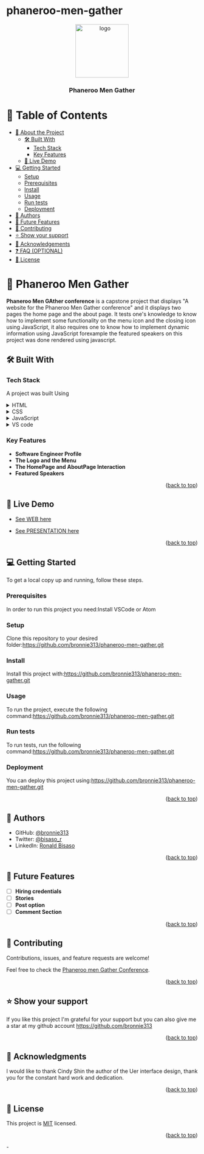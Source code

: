 # phaneroo-men-gather
<a name="readme-top"></a>

<div align="center">
  <!-- You are encouraged to replace this logo with your own! Otherwise you can also remove it. -->
  <img src="https://phaneroo.org/wp-content/uploads/2021/07/Phaneroo-Color-Logo-768x291.png" alt="logo" width="140"  height="auto" />
  <br/>

  <h3><b>Phaneroo Men Gather</b></h3>

</div>

<!-- TABLE OF CONTENTS -->

# 📗 Table of Contents

- [📖 About the Project](#about-project)
  - [🛠 Built With](#built-with)
    - [Tech Stack](#tech-stack)
    - [Key Features](#key-features)
  - [🚀 Live Demo](#live-demo)
- [💻 Getting Started](#getting-started)
  - [Setup](#setup)
  - [Prerequisites](#prerequisites)
  - [Install](#install)
  - [Usage](#usage)
  - [Run tests](#run-tests)
  - [Deployment](#triangular_flag_on_post-deployment)
- [👥 Authors](#authors)
- [🔭 Future Features](#future-features)
- [🤝 Contributing](#contributing)
- [⭐️ Show your support](#support)
- [🙏 Acknowledgements](#acknowledgements)
- [❓ FAQ (OPTIONAL)](#faq)
- [📝 License](#license)

<!-- PROJECT DESCRIPTION -->

# 📖 Phaneroo Men Gather <a name="about-project"></a>

**Phaneroo Men GAther conference** is a capstone project that displays "A website for the Phaneroo Men Gather conference" and it displays two pages the home page and the about page. It tests one's knowledge to know how to implement some functionality on the menu icon and the closing icon using JavaScript, it also requires one to know how to implement dynamic information using JavaScript forexample the featured speakers on this project was done rendered using javascript. 

## 🛠 Built With <a name="built-with"></a>

### Tech Stack <a name="tech-stack"></a>
A project was built Using

<details>
  <summary>HTML</summary>
</details>

<details>
  <summary>CSS</summary>
</details>

<details>
  <summary>JavaScript</summary>
</details>

<details>
  <summary>VS code</summary>
</details>



### Key Features <a name="key-features"></a>

- **Software Engineer Profile**
- **The Logo and the Menu**
- **The HomePage and AboutPage Interaction**
- **Featured Speakers**

<p align="right">(<a href="#readme-top">back to top</a>)</p>

<!-- LIVE DEMO -->

## 🚀 Live Demo <a name="live-demo"></a>

- [See WEB here](https://bronnie313.github.io/phaneroo-men-gather/)

- [See PRESENTATION here](https://www.loom.com/share/3f97ca931eb942d19820d2a8f33792f1)

<p align="right">(<a href="#readme-top">back to top</a>)</p>

<!-- GETTING STARTED -->

## 💻 Getting Started <a name="getting-started"></a>

To get a local copy up and running, follow these steps.

### Prerequisites

In order to run this project you need:Install VSCode or Atom

### Setup

Clone this repository to your desired folder:https://github.com/bronnie313/phaneroo-men-gather.git

### Install

Install this project with:https://github.com/bronnie313/phaneroo-men-gather.git

### Usage

To run the project, execute the following command:https://github.com/bronnie313/phaneroo-men-gather.git

### Run tests

To run tests, run the following command:https://github.com/bronnie313/phaneroo-men-gather.git

### Deployment

You can deploy this project using:https://github.com/bronnie313/phaneroo-men-gather.git

<p align="right">(<a href="#readme-top">back to top</a>)</p>

<!-- AUTHORS -->

## 👥 Authors <a name="authors"></a>

- GitHub: [@bronnie313](https://github.com/bronnie313)
- Twitter: [@bisaso_r](https://twitter.com/bisaso_r)
- LinkedIn: [Ronald Bisaso](https://linkedin.com/in/BisasoRonald)

<p align="right">(<a href="#readme-top">back to top</a>)</p>

<!-- FUTURE FEATURES -->

## 🔭 Future Features <a name="future-features"></a>
- [ ] **Hiring credentials**
- [ ] **Stories**
- [ ] **Post option**
- [ ] **Comment Section**

<p align="right">(<a href="#readme-top">back to top</a>)</p>

<!-- CONTRIBUTING -->

## 🤝 Contributing <a name="contributing"></a>

Contributions, issues, and feature requests are welcome!

Feel free to check the [Phaneroo men Gather Conference](../../issues/).

<p align="right">(<a href="#readme-top">back to top</a>)</p>

<!-- SUPPORT -->

## ⭐️ Show your support <a name="support"></a>

If you like this project I'm grateful for your support but you can also give me a star at my github account
https://github.com/bronnie313


<p align="right">(<a href="#readme-top">back to top</a>)</p>

<!-- ACKNOWLEDGEMENTS -->

## 🙏 Acknowledgments <a name="acknowledgements"></a>


I would like to thank Cindy Shin the author of the Uer interface design, thank you for the constant hard work and dedication.

<p align="right">(<a href="#readme-top">back to top</a>)</p>


<!-- LICENSE -->

## 📝 License <a name="license"></a>

This project is [MIT](./LICENSE) licensed.

<p align="right">(<a href="#readme-top">back to top</a>)</p>-
